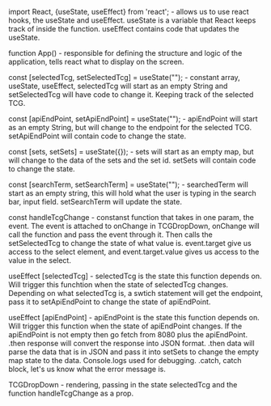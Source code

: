 import React, {useState, useEffect} from 'react'; - allows us to use react hooks, the useState and useEffect. useState is a variable that React keeps track of inside the function. useEffect contains code that updates the useState. 

function App() - responsible for defining the structure and logic of the application, tells react what to display on the screen.  

const [selectedTcg, setSelectedTcg] = useState(""); - constant array, useState, useEffect, selectedTcg will start as an empty String and setSelectedTcg will have code to change it. Keeping track of the selected TCG.

const [apiEndPoint, setApiEndPoint] = useState(""); - apiEndPoint will start as an empty String, but will change to the endpoint for the selected TCG. setApiEndPoint will contain code to change the state.

const [sets, setSets] = useState({}); - sets will start as an empty map, but will change to the data of the sets and the set id. setSets will contain code to change the state.

const [searchTerm, setSearchTerm] = useState("");  - searchedTerm will start as an empty string, this will hold what the user is typing in the search bar, input field. setSearchTerm will update the state. 


const handleTcgChange - constanst function that takes in one param, the event. The event is attached to onChange in TCGDropDown, onChange will call the function and pass the event through it. Then calls the setSelectedTcg to change the state of what value is. event.target give us access to the select element, and event.target.value gives us access to the value in the select.

useEffect [selectedTcg] - selectedTcg is the state this function depends on. Will trigger this funchtion when the state of selectedTcg changes. Depending on what selectedTcg is, a swtich statement will get the endpoint, pass it to setApiEndPoint to change the state of apiEndPoint.

useEffect [apiEndPoint] - apiEndPoint is the state this function depends on. Will trigger this function when the state of apiEndPoint changes. If the apiEndPoint is not empty then go fetch from 8080 plus the apiEndPoint. .then response will convert the response into JSON format. .then data will parse the data that is in JSON and pass it into setSets to change the empty map state to the data. Console.logs used for debugging. .catch, catch block, let's us know what the error message is. 



TCGDropDown - rendering, passing in the state selectedTcg and the function handleTcgChange as a prop. 
